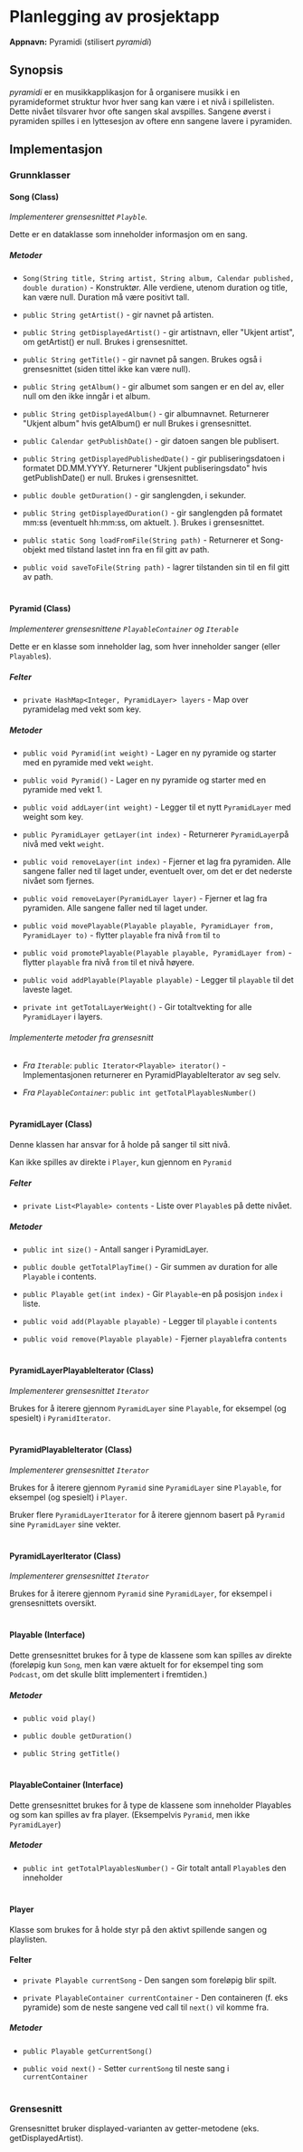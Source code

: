 # Planlegging av prosjektapp

**Appnavn:** Pyramidi (stilisert *pyramidi*)

## Synopsis

*pyramidi* er en musikkapplikasjon for å organisere musikk i en pyramideformet struktur hvor hver sang kan være i et nivå i spillelisten. 
Dette nivået tilsvarer hvor ofte sangen skal avspilles.
Sangene øverst i pyramiden spilles i en lyttesesjon av oftere enn sangene lavere i pyramiden.

## Implementasjon

### Grunnklasser

<!-- #### PlayableContainer (Abstract Class)

*Implementerer grensesnittet **Playble**.*

Klasse for å samle funksjonalitet for klasser som kan inneholde ting som man kan spille av.

##### Metoder  -->


#### Song (Class)

*Implementerer grensesnittet `Playble`.*

Dette er en dataklasse som inneholder informasjon om en sang.

##### Metoder

<!-- `Song(String title)` - konstruktør.

`Song(String title, String artist)` - konstruktør.

`Song(String title, String artist, String album)` - konstruktør. -->

- `Song(String title, String artist, String album, Calendar published, double duration)` - Konstruktør. Alle verdiene, utenom duration og title, kan være null. Duration må være positivt tall. 

- `public String getArtist()` - gir navnet på artisten.

- `public String getDisplayedArtist()` - gir artistnavn, eller "Ukjent artist", om getArtist() er null. Brukes i grensesnittet.

- `public String getTitle()` - gir navnet på sangen. Brukes også i grensesnittet (siden tittel ikke kan være null).

- `public String getAlbum()` - gir albumet som sangen er en del av, eller null om den ikke inngår i et album.

- `public String getDisplayedAlbum()` - gir albumnavnet. Returnerer "Ukjent album" hvis getAlbum() er null Brukes i grensesnittet. 

- `public Calendar getPublishDate()` - gir datoen sangen ble publisert.

- `public String getDisplayedPublishedDate()` - gir publiseringsdatoen i formatet DD.MM.YYYY. Returnerer "Ukjent publiseringsdato" hvis getPublishDate() er null. Brukes i grensesnittet.

- `public double getDuration()` - gir sanglengden, i sekunder.

- `public String getDisplayedDuration()` - gir sanglengden på formatet mm:ss (eventuelt hh:mm:ss, om aktuelt. <!-- TODO: Vurder om det trengs eller ikke senere. -->). Brukes i grensesnittet.

- `public static Song loadFromFile(String path)` - Returnerer et Song-objekt med tilstand lastet inn fra en fil gitt av path.

- `public void saveToFile(String path)` - lagrer tilstanden sin til en fil gitt av path.

#

#### Pyramid (Class)

<!-- *Implementerer grensesnittet Playable.* -->

*Implementerer grensesnittene `PlayableContainer` og `Iterable`*

Dette er en klasse som inneholder lag, som hver inneholder sanger (eller `Playable`s).

##### Felter

- `private HashMap<Integer, PyramidLayer> layers` - Map over pyramidelag med vekt som key.

##### Metoder

- `public void Pyramid(int weight)` - Lager en ny pyramide og starter med en pyramide med vekt `weight`. 

- `public void Pyramid()` - Lager en ny pyramide og starter med en pyramide med vekt 1.

- `public void addLayer(int weight)` - Legger til et nytt `PyramidLayer` med weight som key.

- `public PyramidLayer getLayer(int index)` - Returnerer `PyramidLayer`på nivå med vekt `weight`.

- `public void removeLayer(int index)` - Fjerner et lag fra pyramiden. Alle sangene faller ned til laget under, eventuelt over, om det er det nederste nivået som fjernes.

- `public void removeLayer(PyramidLayer layer)` - Fjerner et lag fra pyramiden. Alle sangene faller ned til laget under.

- `public void movePlayable(Playable playable, PyramidLayer from, PyramidLayer to)` - flytter `playable` fra nivå `from` til `to`

- `public void promotePlayable(Playable playable, PyramidLayer from)` - flytter `playable` fra nivå `from` til et nivå høyere.

<!-- - `public Playable getNextPlayable()` - Gir neste `Playable` som skal spilles, basert på vektene gitt av `PyramidLayer`. 
Merk: Denne blir vel heller implementert i PyramidLayerIterator -->

- `public void addPlayable(Playable playable)` - Legger til `playable` til det laveste laget.

- `private int getTotalLayerWeight()` - Gir totaltvekting for alle `PyramidLayer` i layers.

###### Implementerte metoder fra grensesnitt
<!-- 
- *Fra `Iterable`*: `next()`

- *Fra `Iterable`*: `hasNext()` -->

- *Fra `Iterable`*: `public Iterator<Playable> iterator()` - Implementasjonen returnerer en PyramidPlayableIterator av seg selv.

- *Fra `PlayableContainer`*: `public int getTotalPlayablesNumber()`

#

#### PyramidLayer (Class)

<!-- *Implementerer grensesnittet `Iterable`* -->

Denne klassen har ansvar for å holde på sanger til sitt nivå.

Kan ikke spilles av direkte i `Player`, kun gjennom en `Pyramid`

##### Felter

- `private List<Playable> contents` - Liste over `Playable`s på dette nivået. 

##### Metoder

<!-- - `public int getWeight()` - Tallet som brukes for å avgjøre hvor ofte sanger fra dette nivået skal spilles. -->

- `public int size()` - Antall sanger i PyramidLayer.

- `public double getTotalPlayTime()` - Gir summen av duration for alle `Playable` i contents.

- `public Playable get(int index)` - Gir `Playable`-en på posisjon `index` i liste. 

- `public void add(Playable playable)` - Legger til `playable` i `contents`

- `public void remove(Playable playable)` - Fjerner `playable`fra `contents`

<!-- - `public Playable next()` - Gir neste `Playable` i dette laget. (Fra Iterable)

- `public boolean hasNext()` - Gir i utgangspunktet alltid true, fordi hvis den er tom, går den bare på nytt. -->

#

#### PyramidLayerPlayableIterator (Class)

*Implementerer grensesnittet `Iterator`*

Brukes for å iterere gjennom `PyramidLayer` sine `Playable`, for eksempel (og spesielt) i `PyramidIterator`.

#

#### PyramidPlayableIterator (Class)

*Implementerer grensesnittet `Iterator`*

Brukes for å iterere gjennom `Pyramid` sine `PyramidLayer` sine `Playable`, for eksempel (og spesielt) i `Player`.

Bruker flere `PyramidLayerIterator` for å iterere gjennom basert på `Pyramid` sine `PyramidLayer` sine vekter. 
#

#### PyramidLayerIterator (Class)

*Implementerer grensesnittet `Iterator`*

Brukes for å iterere gjennom `Pyramid` sine `PyramidLayer`, for eksempel i grensesnittets oversikt.

#

#### Playable (Interface)

<!-- TODO: Vurder å ikke ta med denne og heller implementere et annet grensesnitt (typ iterator) -->

Dette grensesnittet brukes for å type de klassene som kan spilles av direkte (foreløpig kun `Song`, men kan være aktuelt for for eksempel ting som `Podcast`, om det skulle blitt implementert i fremtiden.)

##### Metoder

- `public void play()` <!--- Foreløpig mest for placeholding. -->

- `public double getDuration()`

- `public String getTitle()`

#

#### PlayableContainer (Interface)

<!-- extends iterator?
Kunne kanskje gitt mening, siden denne tross alt må kunne itereres gjennom.
Svar: Tror jeg heller implementerer Iterator i en annen klasse -->

Dette grensesnittet brukes for å type de klassene som inneholder Playables og som kan spilles av fra player. (Eksempelvis `Pyramid`, men ikke `PyramidLayer`)

##### Metoder

- `public int getTotalPlayablesNumber()` - Gir totalt antall `Playable`s den inneholder

<!-- ###### Metoder som arves fra `Iterable`

- `public Playable next()` - Gir neste `Playable`

- `public boolean hasNext()` - Sier om det er flere `Playable`s å iterere over. -->

#


#### Player

Klasse som brukes for å holde styr på den aktivt spillende sangen og playlisten.

#### Felter

- `private Playable currentSong` - Den sangen som foreløpig blir spilt.

- `private PlayableContainer currentContainer` - Den containeren (f. eks pyramide) som de neste sangene ved call til `next()` vil komme fra.

##### Metoder

- `public Playable getCurrentSong()`

- `public void next()` - Setter `currentSong` til neste sang i `currentContainer`
<!-- TODO: Fyll ut resten av dette. -->

#
### Grensesnitt

Grensesnittet bruker displayed-varianten av getter-metodene (eks. getDisplayedArtist).
